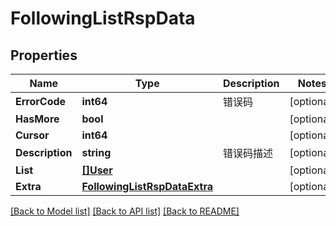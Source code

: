 # FollowingListRspData

## Properties

Name | Type | Description | Notes
------------ | ------------- | ------------- | -------------
**ErrorCode** | **int64** | 错误码 | [optional] 
**HasMore** | **bool** |  | [optional] 
**Cursor** | **int64** |  | [optional] 
**Description** | **string** | 错误码描述 | [optional] 
**List** | [**[]User**](User.md) |  | [optional] 
**Extra** | [**FollowingListRspDataExtra**](FollowingListRsp_data_extra.md) |  | [optional] 

[[Back to Model list]](../README.md#documentation-for-models) [[Back to API list]](../README.md#documentation-for-api-endpoints) [[Back to README]](../README.md)


